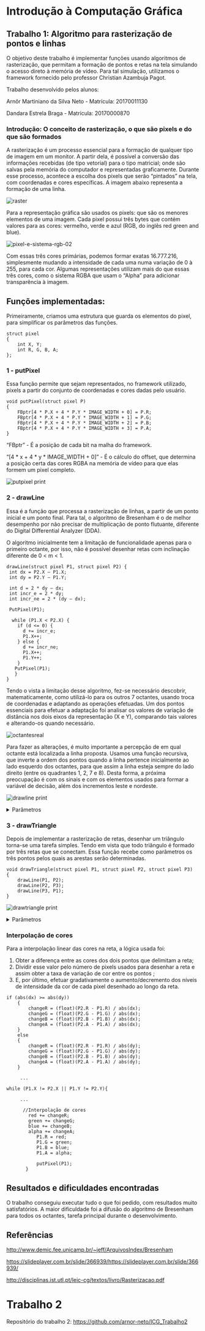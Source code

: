 # Introdução à Computação Gráfica

## Trabalho 1: Algoritmo para rasterização de pontos e linhas
O objetivo deste trabalho é implementar funções usando algoritmos de rasterização, que permitam a formação de pontos e retas na tela simulando o acesso direto à memória de vídeo.
Para tal simulação, utilizamos o framework  fornecido pelo professor Christian Azambuja Pagot.

Trabalho desenvolvido pelos alunos:

Arnôr Martiniano da Silva Neto - Matrícula: 20170011130

Dandara Estrela Braga - Matrícula: 20170000870

### Introdução: O conceito de rasterização, o que são pixels e do que são formados
A rasterização é um processo essencial para a formação de qualquer tipo de imagem em um monitor. A partir dela, é possível a conversão das informações recebidas (de tipo vetorial) para o tipo matricial; onde são salvas pela memória do computador e representadas graficamente.
Durante esse processo, acontece a escolha dos pixels que serão “pintados” na tela, com coordenadas e cores específicas. A imagem abaixo representa a formação de uma linha.

![raster](https://user-images.githubusercontent.com/42072854/43996645-82b96912-9d9d-11e8-9fc8-101c06b2f0be.png)

Para a representação gráfica são usados os pixels: que são os menores elementos de uma imagem. Cada pixel possui três bytes que contém valores para as cores: vermelho, verde e azul (RGB, do inglês red green and blue).

![pixel-e-sistema-rgb-02](https://user-images.githubusercontent.com/42072854/43997586-05d8bf10-9db6-11e8-98ea-29e83bdc5536.png)

Com essas três cores primárias, podemos formar exatas 16.777.216, simplesmente mudando a intensidade de cada uma numa variação de 0 à 255, para cada cor. Algumas representações utilizam mais do que essas três cores, como o sistema RGBA que usam o “Alpha” para adicionar transparência à imagem.
## Funções implementadas:
Primeiramente, criamos uma estrutura que guarda os elementos do pixel, para simplificar os parâmetros das funções.
```
struct pixel
{
    int X, Y;
    int R, G, B, A;
};
```
### 1 - putPixel
Essa função permite que sejam representados, no framework utilizado, pixels a partir do conjunto de coordenadas e cores dadas pelo usuário.
```
void putPixel(struct pixel P)
{
    FBptr[4 * P.X + 4 * P.Y * IMAGE_WIDTH + 0] = P.R;
    FBptr[4 * P.X + 4 * P.Y * IMAGE_WIDTH + 1] = P.G;
    FBptr[4 * P.X + 4 * P.Y * IMAGE_WIDTH + 2] = P.B;
    FBptr[4 * P.X + 4 * P.Y * IMAGE_WIDTH + 3] = P.A;
}
```
“FBptr” - É a posição de cada bit na malha do framework.

“[4 * x + 4 * y * IMAGE_WIDTH + 0]” - É o cálculo do offset,  que determina a posição certa das cores RGBA na memória de vídeo para que elas formem um pixel completo.

![putpixel print](https://user-images.githubusercontent.com/42072854/43998040-918a35e6-9dc2-11e8-8e18-37f9d59fad06.png)

### 2 - drawLine
Essa é a função que processa a rasterização de linhas, a partir de um ponto inicial e um ponto final. Para tal, o algoritmo de Bresenham é o de melhor desempenho por não precisar de multiplicação de ponto flutuante, diferente do Digital Differential Analyzer (DDA).

O algoritmo inicialmente tem a limitação de funcionalidade apenas para o primeiro octante, por isso, não é possível desenhar retas com inclinação diferente de 0 < m < 1.
```
drawLine(struct pixel P1, struct pixel P2) {
 int dx = P2.X – P1.X;
 int dy = P2.Y – P1.Y;
 
 int d = 2 * dy – dx;
 int incr_e = 2 * dy;
 int incr_ne = 2 * (dy – dx);
 
 PutPixel(P1);
 
  while (P1.X < P2.X) {
    if (d <= 0) {
      d += incr_e; 
      P1.X++;
    } else {
      d += incr_ne; 
      P1.X++;
      P1.Y++; 
    } 
   PutPixel(P1); 
   }
}
```
Tendo o vista a limitação desse algoritmo, fez-se necessário descobrir, matematicamente, como utilizá-lo para os outros 7 octantes, usando troca de coordenadas e adaptando as operações efetuadas. Um dos pontos essenciais para efetuar a adaptação foi analisar os valores de variação de distância nos dois eixos da representação (X e Y), comparando tais valores e alterando-os quando necessário.

![octantesreal](https://user-images.githubusercontent.com/42072854/44034421-70416a68-9ee3-11e8-9c48-87ef83776796.gif)

Para fazer as alterações, é muito importante a percepção de em qual octante está localizada a linha proposta. Usamos uma função recursiva, que inverte a ordem dos pontos quando a linha pertence inicialmente ao lado esquerdo dos octantes, para que assim a linha esteja sempre do lado direito (entre os quadrantes 1, 2, 7 e 8).
Desta forma, a próxima preocupação é com os sinais e com os elementos usados para formar a variável de decisão, além dos incrementos leste e nordeste.

![drawline print](https://user-images.githubusercontent.com/42072854/43997621-096ebbd8-9db7-11e8-8c5e-5649f850b89c.png)

<details><summary> Parâmetros </summary><p>
    
    pixel P1 = {256, 256, 50, 50, 50, 255};
    pixel P2 = {0, 0, 255, 0, 0, 255};
    pixel P3 = {256, 0, 0, 255, 0, 255};
    pixel P4 = {512, 0, 0, 0, 255, 255};
    pixel P5 = {512, 256, 242, 141, 19, 255};
    pixel P6 = {512, 512, 255, 0, 255, 255};
    pixel P7 = {256, 512, 255, 255, 0, 255};
    pixel P8 = {0, 512, 0, 255, 255, 255};
    pixel P9 = {0, 256, 199, 0, 255, 255};
    
    drawLine(P1, P2);
    drawLine(P1, P3);
    drawLine(P1, P4);
    drawLine(P1, P5);
    drawLine(P1, P6);
    drawLine(P1, P7);
    drawLine(P1, P8);
    drawLine(P1, P9);
    
</p></details>

### 3 - drawTriangle
Depois de implementar a rasterização de retas, desenhar um triângulo torna-se uma tarefa simples. Tendo em vista que todo triângulo é formado por três retas que se conectam. Essa  função recebe como parâmetros os três pontos pelos quais as arestas serão determinadas.
```
void drawTriangle(struct pixel P1, struct pixel P2, struct pixel P3)
{
    drawLine(P1, P2);
    drawLine(P2, P3);
    drawLine(P3, P1);
}
```

![drawtriangle print](https://user-images.githubusercontent.com/42072854/43997698-7c15dda4-9db9-11e8-9b7a-28eecee5ee0f.png)

<details><summary> Parâmetros </summary><p>
    
    pixel P1 = {336, 30, 255, 0, 0, 255};
    pixel P2 = {196, 450, 0, 255, 0, 255};
    pixel P3 = {456, 450, 0, 0, 255, 255};
    pixel P4 = {70, 30, 255, 255, 0, 255};
    pixel P5 = {70, 430, 255, 0, 255, 255};
    pixel P6 = {270, 30, 0, 255, 255, 255};

    drawTriangle(P1, P2, P3);
    drawTriangle(P4, P5, P6);
    
</p></details>

### Interpolação de cores

Para a interpolação linear das cores na reta, a lógica usada foi: 

1. Obter a diferença entre as cores dos dois pontos que delimitam a reta;
2. Dividir esse valor pelo número de pixels usados para desenhar a reta e assim obter a taxa de variação de cor entre os pontos ;
3. E, por último, efetuar gradativamente o aumento/decremento dos níveis de intensidade da cor de cada pixel desenhado ao longo da reta.

```
if (abs(dx) >= abs(dy))
    {
        changeR = (float)(P2.R - P1.R) / abs(dx);
        changeG = (float)(P2.G - P1.G) / abs(dx);
        changeB = (float)(P2.B - P1.B) / abs(dx);
        changeA = (float)(P2.A - P1.A) / abs(dx);
    }
    else
    {
        changeR = (float)(P2.R - P1.R) / abs(dy);
        changeG = (float)(P2.G - P1.G) / abs(dy);
        changeB = (float)(P2.B - P1.B) / abs(dy);
        changeA = (float)(P2.A - P1.A) / abs(dy);
    }
    
     ...
    
while (P1.X != P2.X || P1.Y != P2.Y){
    
     ...
     
      //Interpolação de cores
        red += changeR;
        green += changeG;
        blue += changeB;
        alpha += changeA;
           P1.R = red;
           P1.G = green;
           P1.B = blue;
           P1.A = alpha;

           putPixel(P1);
       }
 ```
## Resultados e dificuldades encontradas
O trabalho conseguiu executar tudo o que foi pedido, com resultados muito satisfatórios. 
A maior dificuldade foi a difusão do algoritmo de Bresenham para todos os octantes, tarefa principal durante o desenvolvimento.

## Referências

http://www.demic.fee.unicamp.br/~jeff/ArquivosIndex/Bresenham

https://slideplayer.com.br/slide/366939/https://slideplayer.com.br/slide/366939/

http://disciplinas.ist.utl.pt/leic-cg/textos/livro/Rasterizacao.pdf

# Trabalho 2

Repositório do trabalho 2: https://github.com/arnor-neto/ICG_Trabalho2
